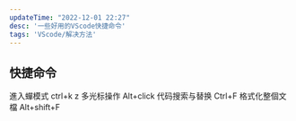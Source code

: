 ```yaml
---
updateTime: "2022-12-01 22:27"
desc: '一些好用的VScode快捷命令'
tags: 'VScode/解决方法'
---
```


## 快捷命令

進入蟬模式 ctrl+k z
多光标操作 Alt+click
代码搜索与替换 Ctrl+F
格式化整個文檔 Alt+shift+F
